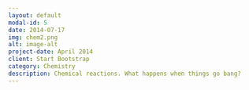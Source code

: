 ```yaml
---
layout: default
modal-id: 5
date: 2014-07-17
img: chem2.png
alt: image-alt
project-date: April 2014
client: Start Bootstrap
category: Chemistry
description: Chemical reactions. What happens when things go bang?
---
```

